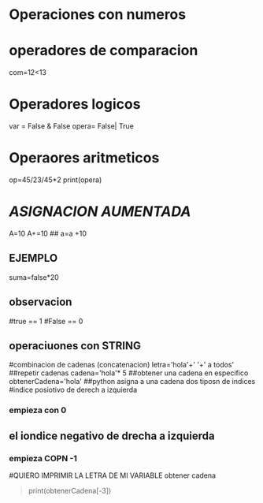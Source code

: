 # Operaciones con numeros
# operadores de comparacion
com=12<13
# Operadores logicos
var = False & False
opera= False| True
# Operaores aritmeticos
op=45/23/45*2
print(opera)
# *ASIGNACION AUMENTADA*
A=10
A+=10 ## a=a +10
## EJEMPLO 
suma=false*20
## observacion
#true == 1
#False == 0
## operaciuones  con STRING
#combinacion  de cadenas (concatenacion)
letra='hola'+' '+' a todos'
##repetir cadenas 
cadena='hola'* 5
##obtener una cadena en  especifico
obtenerCadena='hola' 
##python asigna a una cadena dos tiposn de indices
#indice posiotivo de derech a izquierda
### empieza con 0
## el iondice negativo de drecha a izquierda
### empieza COPN -1
#QUIERO IMPRIMIR LA LETRA DE MI VARIABLE obtener cadena

>print(obtenerCadena[-3])
